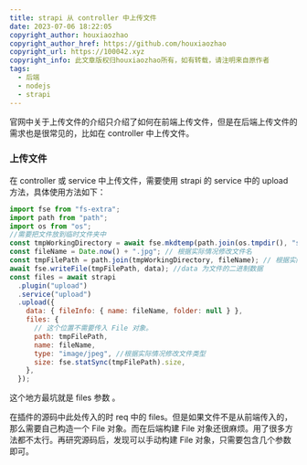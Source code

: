 ```yaml
---
title: strapi 从 controller 中上传文件
date: 2023-07-06 18:22:05
copyright_author: houxiaozhao
copyright_author_href: https://github.com/houxiaozhao
copyright_url: https://100042.xyz
copyright_info: 此文章版权归houxiaozhao所有，如有转载，请注明来自原作者
tags:
  - 后端
  - nodejs
  - strapi
---
```


官网中关于上传文件的介绍只介绍了如何在前端上传文件，但是在后端上传文件的需求也是很常见的，比如在 controller 中上传文件。

### 上传文件

在 controller 或 service 中上传文件，需要使用 strapi 的 service 中的 upload 方法，具体使用方法如下：

```js
import fse from "fs-extra";
import path from "path";
import os from "os";
//需要把文件放到临时文件夹中
const tmpWorkingDirectory = await fse.mkdtemp(path.join(os.tmpdir(), "strapi-upload-"));
const fileName = Date.now() + ".jpg"; // 根据实际情况修改文件名
const tmpFilePath = path.join(tmpWorkingDirectory, fileName); // 根据实际情况修改文件名
await fse.writeFile(tmpFilePath, data); //data 为文件的二进制数据
const files = await strapi
  .plugin("upload")
  .service("upload")
  .upload({
    data: { fileInfo: { name: fileName, folder: null } },
    files: {
      // 这个位置不需要传入 File 对象。
      path: tmpFilePath,
      name: fileName,
      type: "image/jpeg", //根据实际情况修改文件类型
      size: fse.statSync(tmpFilePath).size,
    },
  });
```

这个地方最坑就是 files 参数 。

在插件的源码中此处传入的时 req 中的 files。但是如果文件不是从前端传入的，那么需要自己构造一个 File 对象。而在后端构建 File 对象还很麻烦。用了很多方法都不太行。再研究源码后，发现可以手动构建 File 对象，只需要包含几个参数即可。
